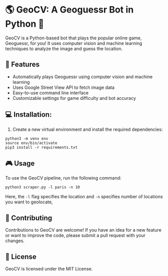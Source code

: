 # 🌎 GeoCV: A Geoguessr Bot in Python 🤖
GeoCV is a Python-based bot that plays the popular online game, Geoguessr, for you! It uses computer vision and machine learning techniques to analyze the image and guess the location.

## 🚀 Features
- Automatically plays Geoguessr using computer vision and machine learning
- Uses Google Street View API to fetch image data
- Easy-to-use command line interface
- Customizable settings for game difficulty and bot accuracy

## 💻 Installation:
1. Create a new virtual environment and install the required dependencies:
```
python3 -m venv env
source env/bin/activate
pip3 install -r requirements.txt
```

## 🎮 Usage
To use the GeoCV pipeline, run the following command:

```
python3 scraper.py -l paris -n 10
```
Here, the `-l` flag specifies the location and `-n` specifies number of locations you want to geolocate,

## 🤝 Contributing
Contributions to GeoCV are welcome! If you have an idea for a new feature or want to improve the code, please submit a pull request with your changes.

## 📄 License
GeoCV is licensed under the MIT License.